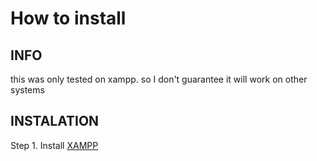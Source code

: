 # How to install

## INFO

this was only tested on xampp. so I don't guarantee it will work on other systems


## INSTALATION

Step 1.
Install [XAMPP](https://www.apachefriends.org/download.html)
